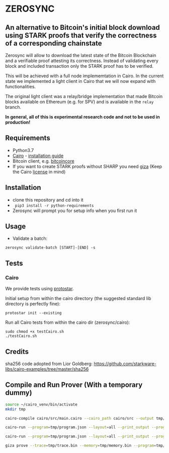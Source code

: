 # ZEROSYNC

## An alternative to Bitcoin's initial block download using STARK proofs that verify the correctness of a corresponding chainstate
Zerosync will allow to download the latest state of the Bitcoin Blockchain and a verifiable proof attesting its correctness. Instead of validating every block and included transaction only the STARK proof has to be verified.

This will be achieved with a full node implememtation in Cairo. In the current state we implemented a light client in Cairo that we will now expand with functionalities.

The original light client was a relay/bridge implementation that made Bitcoin blocks available on Ethereum (e.g. for SPV) and is available in the `relay` branch.

**In general, all of this is experimental research code and not to be used in production!**

## Requirements

- Python3.7
- [Cairo](https://github.com/starkware-libs/cairo-lang) - [installation guide](https://www.cairo-lang.org/docs/quickstart.html)
- Bitcoin client, e.g. [bitcoincore](https://bitcoincore.org/en/download/)
- If you want to create STARK proofs without SHARP you need [giza](https://github.com/maxgillett/giza) (Keep the Cairo [license](https://github.com/starkware-libs/cairo-lang/blob/master/LICENSE.txt) in mind)

## Installation

- clone this repository and cd into it
- ` pip3 install -r python-requirements`
- Zerosync will prompt you for setup info when you first run it

## Usage

- Validate a batch:

```
zerosync validate-batch [START]-[END] -s
```

## Tests

### Cairo

We provide tests using [protostar](https://github.com/software-mansion/protostar).

Initial setup from within the cairo directory (the suggested standard lib directory is perfectly fine):
```
protostar init --existing
```

Run all Cairo tests from within the cairo dir (zerosync/cairo):

```
sudo chmod +x testCairo.sh
./testCairo.sh
```


## Credits

sha256 code adopted from Lior Goldberg: https://github.com/starkware-libs/cairo-examples/tree/master/sha256




## Compile and Run Prover (With a temporary dummy)

```sh
source ~/cairo_venv/bin/activate
mkdir tmp
```

```sh
cairo-compile cairo/src/main.cairo --cairo_path cairo/src --output tmp/program.json
```

```sh
cairo-run --program=tmp/program.json --layout=all --print_output --program_input=data/block_100000.json --trace_file=tmp/trace.bin --memory_file=tmp/memory.bin --print_info --profile_output=tmp/profile.pb.gz
```

```sh
cairo-run --program=tmp/program.json --layout=all --print_output --program_input=data/block_170000.json --trace_file=tmp/trace.bin --memory_file=tmp/memory.bin --print_info
```


```sh
giza prove --trace=tmp/trace.bin --memory=tmp/memory.bin --program=tmp/program.json --output=tmp/proof.bin --num-outputs=12
```
